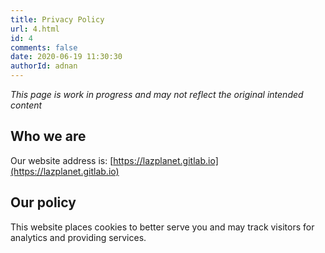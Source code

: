 ```yaml
---
title: Privacy Policy
url: 4.html
id: 4
comments: false
date: 2020-06-19 11:30:30
authorId: adnan
---
```


_This page is work in progress and may not reflect the original intended content_

Who we are
----------

Our website address is: [https://lazplanet.gitlab.io](https://lazplanet.gitlab.io)


Our policy
----------

This website places cookies to better serve you and may track visitors for analytics and providing services.
